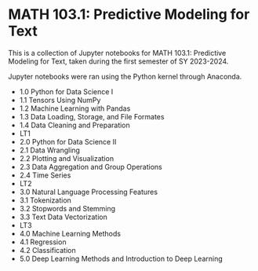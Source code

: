 # MATH 103.1: Predictive Modeling for Text

This is a collection of Jupyter notebooks for MATH 103.1: Predictive Modeling for Text, taken during the first semester of SY 2023-2024. 

Jupyter notebooks were ran using the Python kernel through Anaconda.

* 1.0 Python for Data Science I
* 1.1 Tensors Using NumPy
* 1.2 Machine Learning with Pandas
* 1.3 Data Loading, Storage, and File Formates
* 1.4 Data Cleaning and Preparation
* LT1
* 2.0 Python for Data Science II
* 2.1 Data Wrangling
* 2.2 Plotting and Visualization
* 2.3 Data Aggregation and Group Operations
* 2.4 Time Series
* LT2
* 3.0 Natural Language Processing Features
* 3.1 Tokenization
* 3.2 Stopwords and Stemming
* 3.3 Text Data Vectorization
* LT3
* 4.0 Machine Learning Methods
* 4.1 Regression
* 4.2 Classification
* 5.0 Deep Learning Methods and Introduction to Deep Learning
